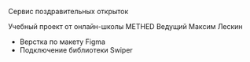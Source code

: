 Сервис поздравительных открыток

Учебный проект от онлайн-школы  METHED
Ведущий Максим Лескин

- Верстка по макету Figma
- Подключение библиотеки Swiper